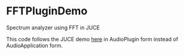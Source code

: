 # FFTPluginDemo
Spectrum analyzer using FFT in JUCE

This code follows the JUCE demo [here](https://docs.juce.com/master/tutorial_spectrum_analyser.html) in AudioPlugin form instead of AudioApplication form.
